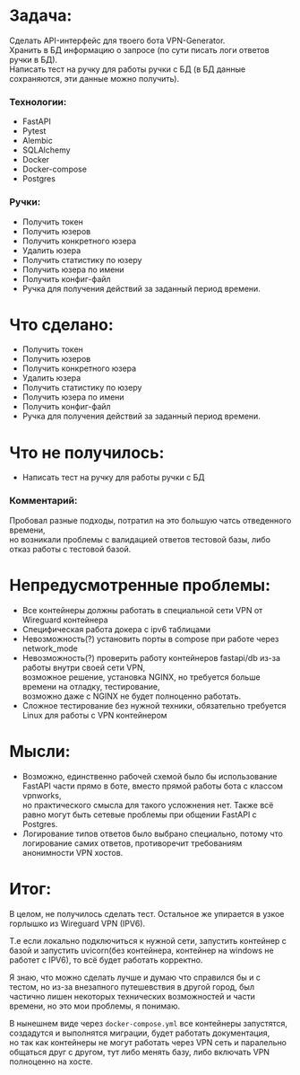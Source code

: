 # Задача:
Сделать API-интерфейс для твоего бота VPN-Generator.  
Хранить в БД информацию о запросе (по сути писать логи ответов ручки в БД).  
Написать тест на ручку для работы ручки с БД (в БД данные сохраняются, эти данные можно получить).

### Технологии:
* FastAPI
* Pytest
* Alembic
* SQLAlchemy
* Docker
* Docker-compose
* Postgres

### Ручки:
* Получить токен
* Получить юзеров
* Получить конкретного юзера
* Удалить юзера
* Получить статистику по юзеру
* Получить юзера по имени
* Получить конфиг-файл
* Ручка для получения действий за заданный период времени.

# Что сделано:
* Получить токен
* Получить юзеров
* Получить конкретного юзера
* Удалить юзера
* Получить статистику по юзеру
* Получить юзера по имени
* Получить конфиг-файл
* Ручка для получения действий за заданный период времени.

# Что не получилось:
* Написать тест на ручку для работы ручки с БД  

### Комментарий:
Пробовал разные подходы, потратил на это большую чатсь отведенного времени,  
но возникали проблемы с валидацией ответов тестовой базы, либо отказ работы с тестовой базой.

# Непредусмотренные проблемы:
* Все контейнеры должны работать в специальной сети VPN от Wireguard контейнера
* Специфическая работа докера с ipv6 таблицами
* Невозможность(?) установить порты в compose при работе через network_mode
* Невозможность(?) проверить работу контейнеров fastapi/db из-за работы внутри своей сети VPN,  
 возможное решение, установка NGINX, но требуется больше времени на отладку, тестирование,  
 возможно даже с NGINX не будет полноценно работать.
* Сложное тестирование без нужной техники, обязательно требуется Linux для работы с VPN контейнером

# Мысли:
* Возможно, единственно рабочей схемой было бы использование FastAPI части прямо в боте, вместо прямой работы бота с классом vpnworks,  
 но практического смысла для такого усложнения нет. Также всё равно могут быть сетевые проблемы при общении FastAPI с Postgres.
* Логирование типов ответов было выбрано специально, потому что логирование самих ответов, противоречит требованиям анонимности VPN хостов.

# Итог:
В целом, не получилось сделать тест. Остальное же упирается в узкое горлышко из Wireguard VPN (IPV6).  

Т.е если локально подключиться к нужной сети, запустить контейнер с базой и запустить uvicorn(без контейнера, контейнер на windows не работет с IPV6), то всё будет работать корректно.  

Я знаю, что можно сделать лучше и думаю что справился бы и с тестом, но из-за внезапного путешевствия в другой город, был частично лишен некоторых технических возможностей и части времени, но это мои проблемы, я понимаю.  

В нынешнем виде через `docker-compose.yml` все контейнеры запустятся, создадутся и выполнятся миграции, будет работать документация,  
но так как контейнеры не могут работать через VPN сеть и паралельно общаться друг с другом, тут либо менять базу, либо включать VPN полноценно на хосте.

